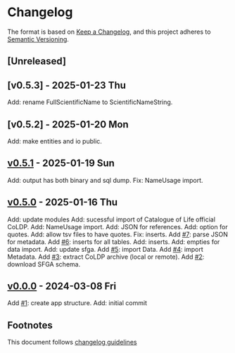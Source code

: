 # Changelog

The format is based on [Keep a Changelog](https://keepachangelog.com/en/1.0.0/),
and this project adheres to [Semantic Versioning](https://semver.org/spec/v2.0.0.html).

## [Unreleased]

## [v0.5.3] - 2025-01-23 Thu

Add: rename FullScientificName to ScientificNameString.

## [v0.5.2] - 2025-01-20 Mon

Add: make entities and io public.

## [v0.5.1] - 2025-01-19 Sun

Add: output has both binary and sql dump.
Fix: NameUsage import.

## [v0.5.0] - 2025-01-16 Thu

Add: update modules
Add: sucessful import of Catalogue of Life official CoLDP.
Add: NameUsage import.
Add: JSON for references.
Add: option for quotes.
Add: allow tsv files to have quotes.
Fix: inserts.
Add [#7]: parse JSON for metadata.
Add [#6]: inserts for all tables.
Add: inserts.
Add: empties for data import.
Add: update sfga.
Add [#5]: import Data.
Add [#4]: import Metadata.
Add [#3]: extract CoLDP archive (local or remote).
Add [#2]: download SFGA schema.

## [v0.0.0] - 2024-03-08 Fri

Add [#1]: create app structure.
Add: initial commit

## Footnotes

This document follows [changelog guidelines]

[v0.5.1]: https://github.com/sfborg/from-coldp/compare/v0.5.0...v0.5.1
[v0.5.0]: https://github.com/sfborg/from-coldp/compare/v0.0.0...v0.5.0
[v0.0.0]: https://github.com/sfborg/from-coldp/tree/v0.0.0
[#20]: https://github.com/sfborg/from-coldp/issues/20
[#19]: https://github.com/sfborg/from-coldp/issues/19
[#18]: https://github.com/sfborg/from-coldp/issues/18
[#17]: https://github.com/sfborg/from-coldp/issues/17
[#16]: https://github.com/sfborg/from-coldp/issues/16
[#15]: https://github.com/sfborg/from-coldp/issues/15
[#14]: https://github.com/sfborg/from-coldp/issues/14
[#13]: https://github.com/sfborg/from-coldp/issues/13
[#12]: https://github.com/sfborg/from-coldp/issues/12
[#11]: https://github.com/sfborg/from-coldp/issues/11
[#10]: https://github.com/sfborg/from-coldp/issues/10
[#9]: https://github.com/sfborg/from-coldp/issues/9
[#8]: https://github.com/sfborg/from-coldp/issues/8
[#7]: https://github.com/sfborg/from-coldp/issues/7
[#6]: https://github.com/sfborg/from-coldp/issues/6
[#5]: https://github.com/sfborg/from-coldp/issues/5
[#4]: https://github.com/sfborg/from-coldp/issues/4
[#3]: https://github.com/sfborg/from-coldp/issues/3
[#2]: https://github.com/sfborg/from-coldp/issues/2
[#1]: https://github.com/sfborg/from-coldp/issues/1
[changelog guidelines]: https://keepachangelog.com/en/1.0.0/

